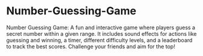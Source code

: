 # Number-Guessing-Game
 Number Guessing Game: A fun and interactive game where players guess a secret number within a given range. It includes sound effects for actions like guessing and winning, a timer, different difficulty levels, and a leaderboard to track the best scores. Challenge your friends and aim for the top!
